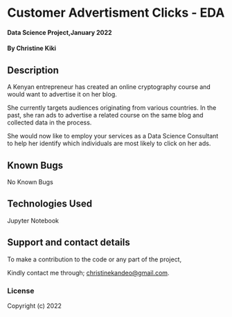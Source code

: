 # 
# Customer Advertisment Clicks - EDA

#### Data Science Project,January 2022

#### By **Christine Kiki**

## Description
A Kenyan entrepreneur has created an online cryptography course and would want to advertise it on her blog. 

She currently targets audiences originating from various countries. In the past, she ran ads to advertise a related course on the same blog and collected data in the process.

She would now like to employ your services as a Data Science Consultant to help her identify which individuals are most likely to click on her ads. 


## Known Bugs
No Known Bugs

## Technologies Used
Jupyter Notebook

## Support and contact details
To make a contribution to the code or any part of the project, 

Kindly contact me through; christinekandeo@gmail.com.
### License

Copyright (c) 2022
